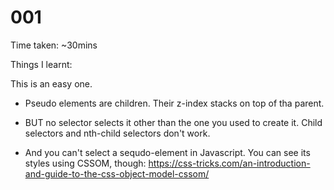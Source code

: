 # 001

Time taken: ~30mins

Things I learnt:

This is an easy one.

* Pseudo elements are children. Their z-index stacks on top of tha parent.

* BUT no selector selects it other than the one you used to create it. Child
selectors and nth-child selectors don't work.

* And you can't select a sequdo-element in Javascript. You can see its styles
using CSSOM, though:
<https://css-tricks.com/an-introduction-and-guide-to-the-css-object-model-cssom/>
